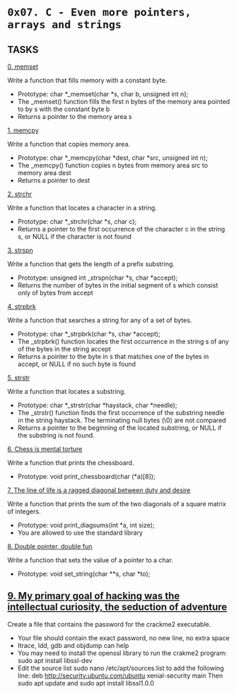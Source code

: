 `0x07. C - Even more pointers, arrays and strings`
=============


## TASKS

[0. memset](https://github.com/Finally-Kwaku/alx-low_level_programming/blob/master/0x07-pointers_arrays_strings/0-memset.c)

Write a function that fills memory with a constant byte.
- Prototype: char *_memset(char *s, char b, unsigned int n);
- The _memset() function fills the first n bytes of the memory area pointed to by s with the constant byte b
- Returns a pointer to the memory area s


[1. memcpy](https://github.com/Finally-Kwaku/alx-low_level_programming/blob/master/0x07-pointers_arrays_strings/1-memcpy.c)

Write a function that copies memory area.
- Prototype: char *_memcpy(char *dest, char *src, unsigned int n);
- The _memcpy() function copies n bytes from memory area src to memory area dest
- Returns a pointer to dest


[2. strchr](https://github.com/Finally-Kwaku/alx-low_level_programming/blob/master/0x07-pointers_arrays_strings/2-strchr.c)

Write a function that locates a character in a string.
- Prototype: char *_strchr(char *s, char c);
- Returns a pointer to the first occurrence of the character c in the string s, or NULL if the character is not found


[3. strspn](https://github.com/Finally-Kwaku/alx-low_level_programming/blob/master/0x07-pointers_arrays_strings/3-strspn.c)

Write a function that gets the length of a prefix substring.
- Prototype: unsigned int _strspn(char *s, char *accept);
- Returns the number of bytes in the initial segment of s which consist only of bytes from accept


[4. strpbrk](https://github.com/Finally-Kwaku/alx-low_level_programming/blob/master/0x07-pointers_arrays_strings/4-strpbrk.c)

Write a function that searches a string for any of a set of bytes.
- Prototype: char *_strpbrk(char *s, char *accept);
- The _strpbrk() function locates the first occurrence in the string s of any of the bytes in the string accept
- Returns a pointer to the byte in s that matches one of the bytes in accept, or NULL if no such byte is found


[5. strstr](https://github.com/Finally-Kwaku/alx-low_level_programming/blob/master/0x07-pointers_arrays_strings/5-strstr.c)

Write a function that locates a substring.
- Prototype: char *_strstr(char *haystack, char *needle);
- The _strstr() function finds the first occurrence of the substring needle in the string haystack. The terminating null bytes (\0) are not compared
- Returns a pointer to the beginning of the located substring, or NULL if the substring is not found.


[6. Chess is mental torture](https://github.com/Finally-Kwaku/alx-low_level_programming/blob/master/0x07-pointers_arrays_strings/7-print_chessboard.c)

Write a function that prints the chessboard.
- Prototype: void print_chessboard(char (*a)[8]);


[7. The line of life is a ragged diagonal between duty and desire](https://github.com/Finally-Kwaku/alx-low_level_programming/blob/master/0x07-pointers_arrays_strings/8-print_diagsums.c)

Write a function that prints the sum of the two diagonals of a square matrix of integers.
- Prototype: void print_diagsums(int *a, int size);
- You are allowed to use the standard library


[8. Double pointer, double fun](https://github.com/Finally-Kwaku/alx-low_level_programming/blob/master/0x07-pointers_arrays_strings/100-set_string.c)

Write a function that sets the value of a pointer to a char.
- Prototype: void set_string(char **s, char *to);


[9. My primary goal of hacking was the intellectual curiosity, the seduction of adventure](https://github.com/Finally-Kwaku/alx-low_level_programming/blob/master/0x07-pointers_arrays_strings/101-crackme_password)
--------------

Create a file that contains the password for the crackme2 executable.
- Your file should contain the exact password, no new line, no extra space
- ltrace, ldd, gdb and objdump can help
- You may need to install the openssl library to run the crakme2 program: sudo apt install libssl-dev
- Edit the source list sudo nano /etc/apt/sources.list to add the following line: deb http://security.ubuntu.com/ubuntu xenial-security main Then sudo apt update and sudo apt install libssl1.0.0


